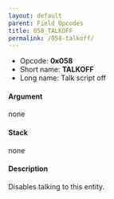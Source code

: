 ```yaml
---
layout: default
parent: Field Opcodes
title: 058_TALKOFF
permalink: /058-talkoff/
---
```


-   Opcode: **0x058**
-   Short name: **TALKOFF**
-   Long name: Talk script off

#### Argument

none

#### Stack

none

#### Description

Disables talking to this entity.
